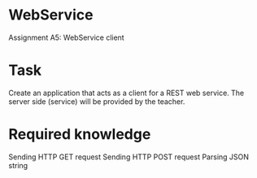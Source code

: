 # WebService
Assignment A5: WebService client

# Task
Create an application that acts as a client for a REST web service.
The server side (service) will be provided by the teacher.

# Required knowledge
Sending HTTP GET request
Sending HTTP POST request
Parsing JSON string
